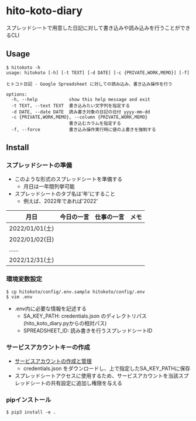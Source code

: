 # hito-koto-diary
スプレッドシートで用意した日記に対して書き込みや読み込みを行うことができるCLI

## Usage
```
$ hitokoto -h
usage: hitokoto [-h] [-t TEXT] [-d DATE] [-c {PRIVATE,WORK,MEMO}] [-f]

ヒトコト日記 - Google Spreadsheet に対しての読み込み、書き込み操作を行う

options:
  -h, --help            show this help message and exit
  -t TEXT, --text TEXT  書き込みたい文字列を指定する
  -d DATE, --date DATE  読み書き対象の日記の日付 yyyy-mm-dd
  -c {PRIVATE,WORK,MEMO}, --column {PRIVATE,WORK,MEMO}
                        書き込むカラムを指定する
  -f, --force           書き込み操作実行時に値の上書きを強制する
```

## Install
### スプレッドシートの準備
* このような形式のスプレッドシートを準備する
  * 月日は一年間列挙可能
* スプレッドシートのタブ名は'年'にすること
  * 例えば、2022年であれば'2022'

|月日|今日の一言|仕事の一言|メモ|
|---|---|---|---|
|2022/01/01(土)||||
|2022/01/02(日)||||
|......||||
|2022/12/31(土)||||

### 環境変数設定
```
$ cp hitokoto/config/.env.sample hitokoto/config/.env
$ vim .env
```
* .env内に必要な情報を記述する
  * SA_KEY_PATH: credentials.json のディレクトリパス(hito_koto_diary.pyからの相対パス)
  * SPREADSHEET_ID: 読み書きを行うスプレッドシートID

### サービスアカウントキーの作成
* [サービスアカウントの作成と管理](https://cloud.google.com/iam/docs/creating-managing-service-accounts?hl=ja#creating_a_service_account)
  * credentials.json をダウンロードし、上で指定したSA_KEY_PATHに保存
* スプレッドシートアクセスに使用するため、サービスアカウントを当該スプレッドシートの共有設定に追加し権限を与える

### pipインストール
```
$ pip3 install -e .
```
